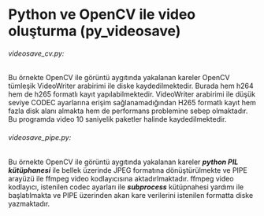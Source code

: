 # Python ve OpenCV ile video oluşturma (py_videosave)

###### videosave_cv.py:
Bu örnekte OpenCV ile görüntü aygıtında yakalanan kareler OpenCV tümleşik VideoWriter arabirimi ile diske kaydedilmektedir. Burada hem h264 hem de h265 formatlı kayıt yapılabilmektedir. VideoWriter arabirimi ile düşük seviye CODEC ayarlarına erişim sağlanamadığından H265 formatlı kayıt hem fazla disk alanı almakta hem de performans problemine sebep olmaktadır. Bu programda video 10 saniyelik paketler halinde kaydedilmektedir.

###### videosave_pipe.py:
Bu örnekte OpenCV ile görüntü aygıtında yakalanan kareler ***python PIL kütüphanesi*** ile bellek üzerinde JPEG formatına dönüştürülmekte ve PIPE arayüzü ile ffmpeg video kodlayıcısına aktadırlmaktadır. ffmpeg video kodlayıcı, istenilen codec ayarları ile ***subprocess*** kütüpnahesi yardımı ile başlatılmakta ve PIPE üzerinden akan kare verilerini istenilen formatta diske yazmaktadır.
